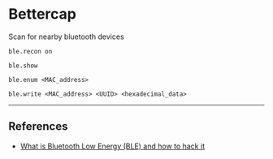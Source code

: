 # Bettercap

Scan for nearby bluetooth devices

```
ble.recon on
```

```
ble.show
```

```
ble.enum <MAC_address>
```

```
ble.write <MAC_address> <UUID> <hexadecimal_data>
```

---
## References

- [What is Bluetooth Low Energy (BLE) and how to hack it](https://miloserdov.org/?p=3405)